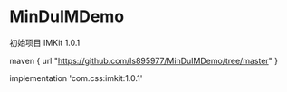 # MinDuIMDemo
初始项目
IMKit 1.0.1

maven { url "https://github.com/ls895977/MinDuIMDemo/tree/master" }

implementation 'com.css:imkit:1.0.1'
